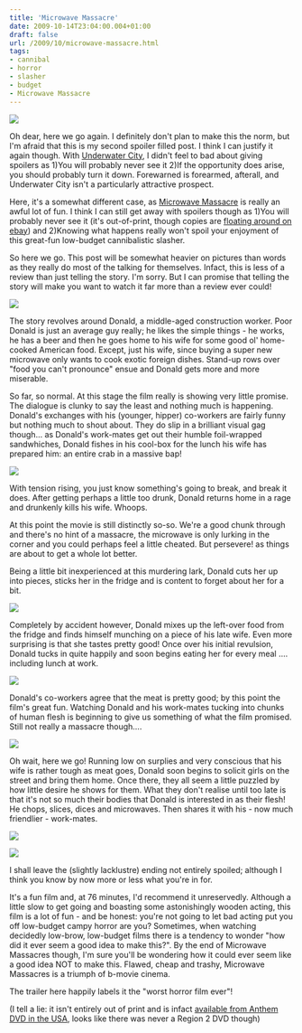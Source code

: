 ```yaml
---
title: 'Microwave Massacre'
date: 2009-10-14T23:04:00.004+01:00
draft: false
url: /2009/10/microwave-massacre.html
tags: 
- cannibal
- horror
- slasher
- budget
- Microwave Massacre
---
```


![](/blogspot/AVvXsEjE-uhUEjPSC6EUWQP0befqMNkAESgv3PFQKQbcXMlAkAvnc6kF_QXmcOsGNPFk6bgobpOZvh7J5g8YY4dOUz0JwkjY8tz1LmMyHlChUqW_TUukSVvu2UDipVcHyNPBaIlqInNrq8IQUqU/s800/microwavem.jpg)  
  
Oh dear, here we go again. I definitely don't plan to make this the norm, but I'm afraid that this is my second spoiler filled post. I think I can justify it again though. With [Underwater City](http://choppingmallfilms.blogspot.com/2009/10/underwater-city.html), I didn't feel to bad about giving spoilers as 1)You will probably never see it 2)If the opportunity does arise, you should probably turn it down. Forewarned is forearmed, afterall, and Underwater City isn't a particularly attractive prospect.  
  
Here, it's a somewhat different case, as [Microwave Massacre](http://www.imdb.com/title/tt0085937/) is really an awful lot of fun. I think I can still get away with spoilers though as 1)You will probably never see it (it's out-of-print, though copies are [floating around on ebay](http://shop.ebay.co.uk/?_from=R40&_trksid=p3907.m38.l1313&_nkw=microwave+massacre&_sacat=See-All-Categories)) and 2)Knowing what happens really won't spoil your enjoyment of this great-fun low-budget cannibalistic slasher.  
  
So here we go. This post will be somewhat heavier on pictures than words as they really do most of the talking for themselves. Infact, this is less of a review than just telling the story. I'm sorry. But I can promise that telling the story will make you want to watch it far more than a review ever could!  
  
![](/blogspot/AVvXsEj3bD9Lrg_aog2rJxL5OPgOTcGY_I1Z9ZUIh0Fm7W1DPljs9N_Y7i-pyA_Vc_0n8OZvOrOz9aaxuA080cRRb_GelfiebVf6-NtHstBr3rkBEuB_S0HBmjKK3DBCzRxQ2T6DfYsg6ufHZuM/s400/Microwave._000.jpg)  
  
The story revolves around Donald, a middle-aged construction worker. Poor Donald is just an average guy really; he likes the simple things - he works, he has a beer and then he goes home to his wife for some good ol' home-cooked American food. Except, just his wife, since buying a super new microwave only wants to cook exotic foreign dishes. Stand-up rows over "food you can't pronounce" ensue and Donald gets more and more miserable.  
  
So far, so normal. At this stage the film really is showing very little promise. The dialogue is clunky to say the least and nothing much is happening. Donald's exchanges with his (younger, hipper) co-workers are fairly funny but nothing much to shout about. They do slip in a brilliant visual gag though... as Donald's work-mates get out their humble foil-wrapped sandwhiches, Donald fishes in his cool-box for the lunch his wife has prepared him: an entire crab in a massive bap!  
  
![](/blogspot/AVvXsEhjUevrMsg5mXtmuEjNa7y90QvE5y4wJpQGl9OJ9u1rO_NdkQx0ht1wDvd3X5P5dyIy77D2dYJx7qUwG2k0qorkLnldhH5knKu0M_A3zaSgF211O7MymdcfbD0T-MOwvl0BdXiJaLJ0ZHo/s400/Microwave._005.jpg)  
  
With tension rising, you just know something's going to break, and break it does. After getting perhaps a little too drunk, Donald returns home in a rage and drunkenly kills his wife. Whoops.  
  
At this point the movie is still distinctly so-so. We're a good chunk through and there's no hint of a massacre, the microwave is only lurking in the corner and you could perhaps feel a little cheated. But persevere! as things are about to get a whole lot better.  
  
Being a little bit inexperienced at this murdering lark, Donald cuts her up into pieces, sticks her in the fridge and is content to forget about her for a bit.  
  
![](/blogspot/AVvXsEhvFq5yRD1TPkG41YXb17oz0u96z9k70IufY2BjB70FRTNbgtLZg3VjKXwINJLM-hfr9d6xqoftRvDciK0w5ChRniO1E0MEh2_Nfxwj2ZHxO2VPg7B73lfSvSjMMYUiz1XKkWla_6nVuWc/s400/Microwave._009.jpg)  
  
Completely by accident however, Donald mixes up the left-over food from the fridge and finds himself munching on a piece of his late wife. Even more surprising is that she tastes pretty good! Once over his initial revulsion, Donald tucks in quite happily and soon begins eating her for every meal .... including lunch at work.  
  
![](/blogspot/AVvXsEjfgiBR2PtDTsPphjcuY3CcFT93VuQhdA5LSw84lmYtuV1juSUZ3fxZtThw1u3_qeAGq3YvCZM3nsnb9IYd7inN8blEZj5_kGl31VkO2d12_dqxMkMLJPv4TWZEioqKhm99Zw8Q_Oog_eg/s400/Microwave._010.jpg)  
  
Donald's co-workers agree that the meat is pretty good; by this point the film's great fun. Watching Donald and his work-mates tucking into chunks of human flesh is beginning to give us something of what the film promised. Still not really a massacre though....  
  
![](/blogspot/AVvXsEj0_oxMZ6bMHrmu5XIXcpWt91igrc8tNj_gaIrVIYNXH5x8P00yLuW6n7DYhQESLfXSjuT9hf4LJ4XTvzibDIw-hU_AJWBF9gWTWYym_8h-3tQRB5icNKfbE3rAfu-NGgzOV3UIVdg8Ews/s400/Microwave._011.jpg)  
  
Oh wait, here we go! Running low on surplies and very conscious that his wife is rather tough as meat goes, Donald soon begins to solicit girls on the street and bring them home. Once there, they all seem a little puzzled by how little desire he shows for them. What they don't realise until too late is that it's not so much their bodies that Donald is interested in as their flesh! He chops, slices, dices and microwaves. Then shares it with his - now much friendlier - work-mates.  
  
![](/blogspot/AVvXsEhnuo_OEtBMztXPv6ZrrzF-lY_dCwxj5ZuT4fT3xsBGb90At6A5uanTrUbs5Rquy5pZOV0vioSdtxMfOCZ0hcfRoRtUkqzBeJTxZ6gAqyC4-lpTcaFfakPUIvcSlek_2J9ln4G7eblCvJg/s400/Microwave._013.jpg)  
  
![](/blogspot/AVvXsEiGIMISIP8UeVJ_VAPsFSCKNTlMY7uZzWCR6KKVoYzLupXeHwqq7pPIMJn8aNlPI9r9qkGHytDR3CTFX6ROz7OrOihU5CJVFrd5zRM_6bb1ZtT4zsIVhdhOSE2bKeGueeJtEgOL2O-iTzs/s400/Microwave._015.jpg)  
  
I shall leave the (slightly lacklustre) ending not entirely spoiled; although I think you know by now more or less what you're in for.  
  
It's a fun film and, at 76 minutes, I'd recommend it unreservedly. Although a little slow to get going and boasting some astonishingly wooden acting, this film is a lot of fun - and be honest: you're not going to let bad acting put you off low-budget campy horror are you? Sometimes, when watching decidedly low-brow, low-budget films there is a tendency to wonder "how did it ever seem a good idea to make this?". By the end of Microwave Massacres though, I'm sure you'll be wondering how it could ever seem like a good idea NOT to make this. Flawed, cheap and trashy, Microwave Massacres is a triumph of b-movie cinema.  
  
  
The trailer here happily labels it the "worst horror film ever"!  
[](http://video.google.com/googleplayer.swf?docid=-6221502814435131232&hl=en&fs=true)[](http://video.google.com/googleplayer.swf?docid=-6221502814435131232&hl=en&fs=true)[](http://video.google.com/googleplayer.swf?docid=-6221502814435131232&hl=en&fs=true)  
  
(I tell a lie: it isn't entirely out of print and is infact [available from Anthem DVD in the USA](http://anthemdvd.com/store/products/Microwave-Massacre.html#), looks like there was never a Region 2 DVD though)